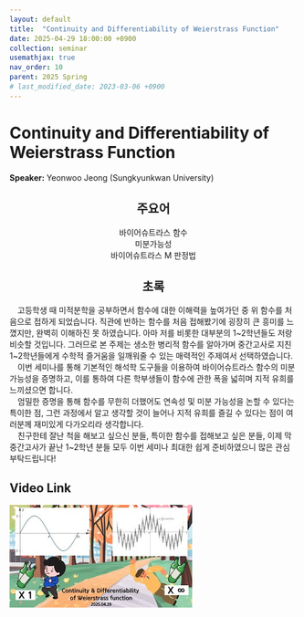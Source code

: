 ```yaml
---
layout: default
title:  "Continuity and Differentiability of Weierstrass Function"
date: 2025-04-29 18:00:00 +0900
collection: seminar
usemathjax: true
nav_order: 10
parent: 2025 Spring
# last_modified_date: 2023-03-06 +0900
---
```

# Continuity and Differentiability of Weierstrass Function

**Speaker:** Yeonwoo Jeong (Sungkyunkwan University) <br>
   
## <center> 주요어 </center>
<center>바이어슈트라스 함수</center>
<center>미분가능성</center>
<center>바이어슈트라스 M 판정법</center>
   
## <center> 초록 </center>

&emsp;고등학생 때 미적분학을 공부하면서 함수에 대한 이해력을 높여가던 중 위 함수를 처음으로 접하게 되었습니다. 직관에 반하는 함수를 처음 접해봤기에 굉장히 큰 흥미를 느꼈지만, 완벽히 이해하진 못 하였습니다. 아마 저를 비롯한 대부분의 1~2학년들도 저랑 비슷할 것입니다.
그러므로 본 주제는 생소한 병리적 함수를 알아가며 중간고사로 지친 1~2학년들에게 수학적 즐거움을 일깨워줄 수 있는 매력적인 주제여서 선택하였습니다.<br>
&emsp;이번 세미나를 통해 기본적인 해석학 도구들을 이용하여 바이어슈트라스 함수의 미분가능성을 증명하고, 이를 통하여 다른 학부생들이 함수에 관한 폭을 넓히며 지적 유희를 느끼셨으면 합니다. <br>
&emsp;엄밀한 증명을 통해 함수를 무한히 더했어도 연속성 및 미분 가능성을 논할 수 있다는 특이한 점, 그런 과정에서 알고 생각할 것이 늘어나 지적 유희를 즐길 수 있다는 점이 여러분께 재미있게 다가오리라 생각합니다.<br>
&emsp;친구한테 잘난 척을 해보고 싶으신 분들, 특이한 함수를 접해보고 싶은 분들, 이제 막 중간고사가 끝난 1~2학년 분들 모두 이번 세미나 최대한 쉽게 준비하였으니 많은 관심 부탁드립니다! <br>

## Video Link

[![Video Label](pictures/10_weierstrass.jpg)](https://youtu.be/VrCk8-qrceM)
